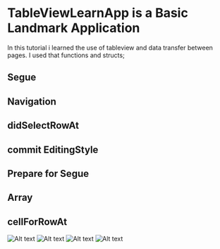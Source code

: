 # TableViewLearnApp is a Basic Landmark Application

In this tutorial i learned the use of tableview and data transfer between pages. I used that functions and structs;

## Segue

## Navigation



## didSelectRowAt





## commit EditingStyle

## Prepare for Segue 
## Array
## cellForRowAt

![Alt text](https://github.com/halilibrahimoztekin/TableViewLearnApp/blob/main/ScreenShoots/Simulator%20Screen%20Shot%20-%20iPhone%2011%20-%202021-10-22%20at%2015.40.33.png?raw=true "Optional title")
![Alt text](https://github.com/halilibrahimoztekin/TableViewLearnApp/blob/main/ScreenShoots/Simulator%20Screen%20Shot%20-%20iPhone%2011%20-%202021-10-22%20at%2015.40.35.png?raw=true "Optional title")
![Alt text](https://github.com/halilibrahimoztekin/TableViewLearnApp/blob/main/ScreenShoots/Simulator%20Screen%20Shot%20-%20iPhone%2011%20-%202021-10-22%20at%2015.40.38.png?raw=true "Optional title")
![Alt text](https://github.com/halilibrahimoztekin/TableViewLearnApp/blob/main/ScreenShoots/Simulator%20Screen%20Shot%20-%20iPhone%2011%20-%202021-10-22%20at%2015.40.41.png?raw=true "Optional title")
